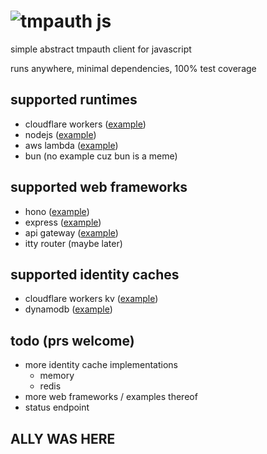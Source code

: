 # ![tmpauth js](https://raw.githubusercontent.com/tmpim/tmpauth-client-js/master/tmpauth-js.png)
simple abstract tmpauth client for javascript

runs anywhere, minimal dependencies, 100% test coverage

## supported runtimes
 - cloudflare workers ([example](https://github.com/tmpim/tmpauth-client-js/tree/master/examples/cloudflare-workers-hono/hono.ts))
 - nodejs ([example](https://github.com/tmpim/tmpauth-client-js/tree/master/examples/nodejs-express/app.ts))
 - aws lambda ([example](https://github.com/tmpim/tmpauth-client-js/tree/master/examples/aws-lambda-api-gateway/app.ts))
 - bun (no example cuz bun is a meme)

## supported web frameworks
 - hono ([example](https://github.com/tmpim/tmpauth-client-js/tree/master/examples/cloudflare-workers-hono/hono.ts))
 - express ([example](https://github.com/tmpim/tmpauth-client-js/tree/master/examples/nodejs-express/app.ts))
 - api gateway ([example](https://github.com/tmpim/tmpauth-client-js/tree/master/examples/aws-lambda-api-gateway/app.ts))
 - itty router (maybe later)

## supported identity caches
 - cloudflare workers kv ([example](https://github.com/tmpim/tmpauth-client-js/blob/master/examples/cloudflare-workers-hono/hono.ts#L16))
 - dynamodb ([example](https://github.com/tmpim/tmpauth-client-js/tree/master/examples/aws-lambda-api-gateway/app.ts#L12))

## todo (prs welcome)
 - more identity cache implementations
   - memory
   - redis
 - more web frameworks / examples thereof
 - status endpoint

## ALLY WAS HERE
